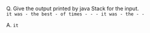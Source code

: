 Q. Give the output printed by java Stack for the input.\
`it was - the best - of times - - - it was - the - -`

A. `it`
